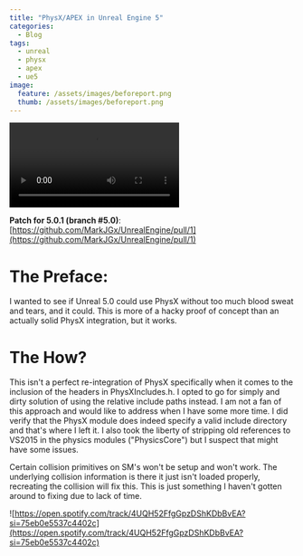 ```yaml
---
title: "PhysX/APEX in Unreal Engine 5"
categories:
  - Blog
tags:
  - unreal
  - physx
  - apex
  - ue5
image:
  feature: /assets/images/beforeport.png
  thumb: /assets/images/beforeport.png
---
```


![APEX which relies on PhysX working in Unreal Engine 5](/assets/videos/physxue5.mp4)

**Patch for 5.0.1 (branch #5.0)**: [https://github.com/MarkJGx/UnrealEngine/pull/1](https://github.com/MarkJGx/UnrealEngine/pull/1)

# The Preface:
I wanted to see if Unreal 5.0 could use PhysX without too much blood
sweat and tears, and it could. This is more of a hacky proof of concept than an
actually solid PhysX integration, but it works.

# The How?

This isn't a perfect re-integration of PhysX specifically when it comes
to the inclusion of the headers in PhysXIncludes.h. I opted to go for
simply and dirty solution of using the relative include paths instead.
I am not a fan of this approach and would like to address when I have
some more time. I did verify that the PhysX module does indeed
specify a valid include directory and that's where I left it.
I also took the liberty of stripping old references to VS2015 in the
physics modules ("PhysicsCore") but I suspect that might have some
issues.

Certain collision primitives on SM's won't be setup and won't work.
The underlying collision information is there it just isn't loaded
properly, recreating the collision will fix this.
This is just something I haven't gotten around to fixing due
to lack of time.

![https://open.spotify.com/track/4UQH52FfgGpzDShKDbBvEA?si=75eb0e5537c4402c](https://open.spotify.com/track/4UQH52FfgGpzDShKDbBvEA?si=75eb0e5537c4402c)